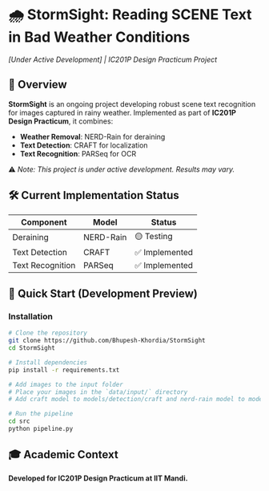 # 🌧️ StormSight: Reading SCENE Text in Bad Weather Conditions
*[Under Active Development] | IC201P Design Practicum Project*  

## 📌 Overview  
**StormSight** is an ongoing project developing robust scene text recognition for images captured in rainy weather. Implemented as part of **IC201P Design Practicum**, it combines:  
- **Weather Removal**: NERD-Rain for deraining  
- **Text Detection**: CRAFT for localization  
- **Text Recognition**: PARSeq for OCR  

⚠️ *Note: This project is under active development. Results may vary.*  

## 🛠️ Current Implementation Status  
| Component       | Model       | Status          | 
|----------------|------------|----------------|
| Deraining      | NERD-Rain  | 🟡 Testing   |  
| Text Detection | CRAFT      | ✅ Implemented |
| Text Recognition | PARSeq    | ✅ Implemented     | 

## 🚀 Quick Start (Development Preview)  

### Installation  
```bash
# Clone the repository
git clone https://github.com/Bhupesh-Khordia/StormSight 
cd StormSight  

# Install dependencies
pip install -r requirements.txt  

# Add images to the input folder
# Place your images in the `data/input/` directory
# Add craft model to models/detection/craft and nerd-rain model to models/deraining/nerd_rain

# Run the pipeline
cd src
python pipeline.py
```

## 🎓 Academic Context
**Developed for IC201P Design Practicum at IIT Mandi.**